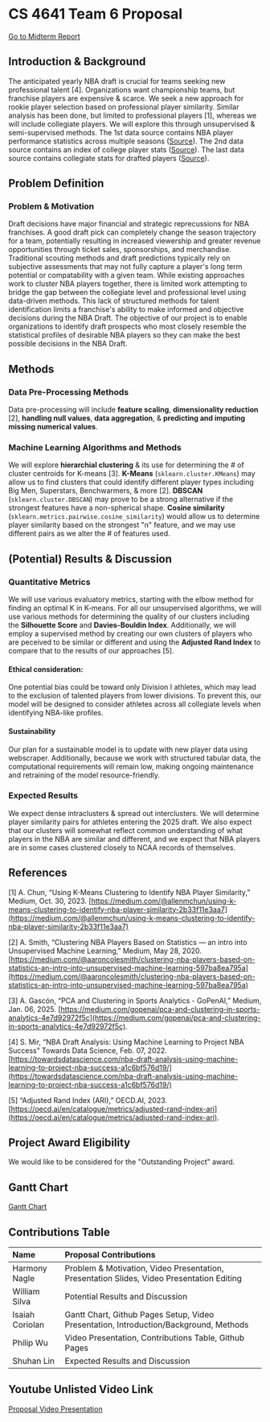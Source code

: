 # CS 4641 Team 6 Proposal

[Go to Midterm Report](midterm-report/MidtermReport.md)

## Introduction & Background 
The anticipated yearly NBA draft is crucial for teams seeking new professional talent [4]. Organizations want championship teams, but franchise players are expensive & scarce. We seek a new approach for rookie player selection based on professional player similarity. Similar analysis has been done, but limited to professional players [1], whereas we will include collegiate players. We will explore this through unsupervised & semi-supervised methods. The 1st data source contains NBA player performance statistics across multiple seasons ([Source](https://www.nbastuffer.com/nba-stats/player/)). The 2nd data source contains an index of college player stats ([Source](https://www.sports-reference.com/cbb/players/)). The last data source contains collegiate stats for drafted players ([Source](https://www.basketball-reference.com/draft/)). 

## Problem Definition
### Problem & Motivation
Draft decisions have major financial and strategic reprecussions for NBA franchises. A good draft pick can completely change the season trajectory for a team, potentially resulting in increased viewership and greater revenue opportunities through ticket sales, sponsorships, and merchandise. Traditional scouting methods and draft predictions typically rely on subjective assessments that may not fully capture a player's long term potential or compatability with a given team. While existing approaches work to cluster NBA players together, there is limited work attempting to bridge the gap between the collegiate level and professional level using data-driven methods. This lack of structured methods for talent identification limits a franchise's ability to make informed and objective decisions during the NBA Draft. The objective of our project is to enable organizations to identify draft prospects who most closely resemble the statistical profiles of desirable NBA players so they can make the best possible decisions in the NBA Draft.

## Methods 
### Data Pre-Processing Methods
Data pre-processing will include **feature scaling**, **dimensionality reduction** [2], **handling null values**, **data aggregation**, & **predicting and imputing missing numerical values**.

### Machine Learning Algorithms and Methods 
We will explore **hierarchial clustering** & its use for determining the # of cluster centroids for K-means [3]. **K-Means** (`sklearn.cluster.KMeans`) may allow us to find clusters that could identify different player types including Big Men, Superstars, Benchwarmers, & more [2]. **DBSCAN** (`sklearn.cluster.DBSCAN`) may prove to be a strong alternative if the strongest features have a non-spherical shape. **Cosine similarity** (`sklearn.metrics.pairwise.cosine_similarity`) would allow us to determine player similarity based on the strongest "n" feature, and we may use different pairs as we alter the # of features used.

## (Potential) Results & Discussion 
### Quantitative Metrics 

We will use various evaluatory metrics, starting with the elbow method for finding an optimal K in K-means. For all our unsupervised algorithms, we will use various methods for determining the quality of our clusters including the **Silhouette Score** and **Davies-Bouldin Index**. Additionally, we will employ a supervised method by creating our own clusters of players who are peceived to be similar or different and using the **Adjusted Rand Index** to compare that to the results of our approaches [5].



#### Ethical consideration: 
One potential bias could be toward only Division I athletes, which may lead to the exclusion of talented players from lower divisions. To prevent this, our model will be designed to consider athletes across all collegiate levels when identifying NBA-like profiles.

#### Sustainability
Our plan for a sustainable model is to update with new player data using webscraper. Additionally, because we  work with structured tabular data, the computational requirements will remain low, making ongoing maintenance and retraining of the model resource-friendly.


### Expected Results 
We expect dense intraclusters & spread out interclusters. We will determine player similarity pairs for athletes entering the 2025 draft. We also expect that our clusters will somewhat reflect common understanding of what players in the NBA are similar and different, and we expect that NBA players are in some cases clustered closely to NCAA records of themselves.


## References 
[1] A. Chun, “Using K-Means Clustering to Identify NBA Player Similarity,” Medium, Oct. 30, 2023. [https://medium.com/@allenmchun/using-k-means-clustering-to-identify-nba-player-similarity-2b33f11e3aa7](https://medium.com/@allenmchun/using-k-means-clustering-to-identify-nba-player-similarity-2b33f11e3aa7)

[2] A. Smith, “Clustering NBA Players Based on Statistics — an intro into Unsupervised Machine Learning,” Medium, May 28, 2020. [https://medium.com/@aaroncolesmith/clustering-nba-players-based-on-statistics-an-intro-into-unsupervised-machine-learning-597ba8ea795a](https://medium.com/@aaroncolesmith/clustering-nba-players-based-on-statistics-an-intro-into-unsupervised-machine-learning-597ba8ea795a)

[3] A. Gascón, “PCA and Clustering in Sports Analytics - GoPenAI,” Medium, Jan. 06, 2025. [https://medium.com/gopenai/pca-and-clustering-in-sports-analytics-4e7d92972f5c](https://medium.com/gopenai/pca-and-clustering-in-sports-analytics-4e7d92972f5c).

[4] S. Mir, “NBA Draft Analysis: Using Machine Learning to Project NBA Success” Towards Data Science, Feb. 07, 2022. [https://towardsdatascience.com/nba-draft-analysis-using-machine-learning-to-project-nba-success-a1c6bf576d19/](https://towardsdatascience.com/nba-draft-analysis-using-machine-learning-to-project-nba-success-a1c6bf576d19/)

[5] “Adjusted Rand Index (ARI),” OECD.AI, 2023. [https://oecd.ai/en/catalogue/metrics/adjusted-rand-index-ari](https://oecd.ai/en/catalogue/metrics/adjusted-rand-index-ari). 


## Project Award Eligibility 
We would like to be considered for the "Outstanding Project" award.

## Gantt Chart 
[Gantt Chart](https://gtvault-my.sharepoint.com/:x:/g/personal/icoriolan3_gatech_edu/EYpQbtKJPKFKvGStyM0aYYQBilzmHhuhUHnsH97ha5lsLA?e=8GEGr2)

## Contributions Table

| Name | Proposal Contributions | 
| :--- | :--- |
| Harmony Nagle | Problem & Motivation, Video Presentation, Presentation Slides, Video Presentation Editing |
| William Silva | Potential Results and Discussion |
| Isaiah Coriolan | Gantt Chart, Github Pages Setup, Video Presentation, Introduction/Background, Methods | 
| Philip Wu | Video Presentation, Contributions Table, Github Pages | 
| Shuhan Lin | Expected Results and Discussion | 

## Youtube Unlisted Video Link
[Proposal Video Presentation](https://www.youtube.com/watch?v=QEr-rTR48TY&ab_channel=HarmonyNagle)


